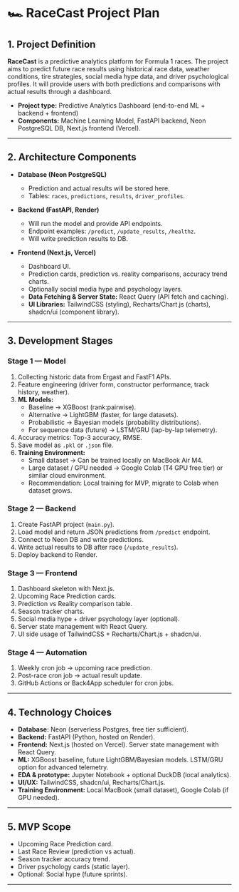 # 🏎️ RaceCast Project Plan

## 1. Project Definition

**RaceCast** is a predictive analytics platform for Formula 1 races. The project aims to predict future race results using historical race data, weather conditions, tire strategies, social media hype data, and driver psychological profiles. It will provide users with both predictions and comparisons with actual results through a dashboard.

- **Project type:** Predictive Analytics Dashboard (end-to-end ML + backend + frontend)
- **Components:** Machine Learning Model, FastAPI backend, Neon PostgreSQL DB, Next.js frontend (Vercel).

---

## 2. Architecture Components

- **Database (Neon PostgreSQL)**

  - Prediction and actual results will be stored here.
  - Tables: `races`, `predictions`, `results`, `driver_profiles`.

- **Backend (FastAPI, Render)**

  - Will run the model and provide API endpoints.
  - Endpoint examples: `/predict`, `/update_results`, `/healthz`.
  - Will write prediction results to DB.

- **Frontend (Next.js, Vercel)**

  - Dashboard UI.
  - Prediction cards, prediction vs. reality comparisons, accuracy trend charts.
  - Optionally social media hype and psychology layers.
  - **Data Fetching & Server State:** React Query (API fetch and caching).
  - **UI Libraries:** TailwindCSS (styling), Recharts/Chart.js (charts), shadcn/ui (component library).

---

## 3. Development Stages

### Stage 1 — Model

1. Collecting historic data from Ergast and FastF1 APIs.
2. Feature engineering (driver form, constructor performance, track history, weather).
3. **ML Models:**
   - Baseline → XGBoost (rank:pairwise).
   - Alternative → LightGBM (faster, for large datasets).
   - Probabilistic → Bayesian models (probability distributions).
   - For sequence data (future) → LSTM/GRU (lap-by-lap telemetry).
4. Accuracy metrics: Top-3 accuracy, RMSE.
5. Save model as `.pkl` or `.json` file.
6. **Training Environment:**
   - Small dataset → Can be trained locally on MacBook Air M4.
   - Large dataset / GPU needed → Google Colab (T4 GPU free tier) or similar cloud environment.
   - Recommendation: Local training for MVP, migrate to Colab when dataset grows.

### Stage 2 — Backend

1. Create FastAPI project (`main.py`).
2. Load model and return JSON predictions from `/predict` endpoint.
3. Connect to Neon DB and write predictions.
4. Write actual results to DB after race (`/update_results`).
5. Deploy backend to Render.

### Stage 3 — Frontend

1. Dashboard skeleton with Next.js.
2. Upcoming Race Prediction cards.
3. Prediction vs Reality comparison table.
4. Season tracker charts.
5. Social media hype + driver psychology layer (optional).
6. Server state management with React Query.
7. UI side usage of TailwindCSS + Recharts/Chart.js + shadcn/ui.

### Stage 4 — Automation

1. Weekly cron job → upcoming race prediction.
2. Post-race cron job → actual result update.
3. GitHub Actions or Back4App scheduler for cron jobs.

---

## 4. Technology Choices

- **Database:** Neon (serverless Postgres, free tier sufficient).
- **Backend:** FastAPI (Python, hosted on Render).
- **Frontend:** Next.js (hosted on Vercel). Server state management with React Query.
- **ML:** XGBoost baseline, future LightGBM/Bayesian models. LSTM/GRU option for advanced telemetry.
- **EDA & prototype:** Jupyter Notebook + optional DuckDB (local analytics).
- **UI/UX:** TailwindCSS, shadcn/ui, Recharts/Chart.js.
- **Training Environment:** Local MacBook (small dataset), Google Colab (if GPU needed).

---

## 5. MVP Scope

- Upcoming Race Prediction card.
- Last Race Review (prediction vs actual).
- Season tracker accuracy trend.
- Driver psychology cards (static layer).
- Optional: Social hype (future sprints).

---

